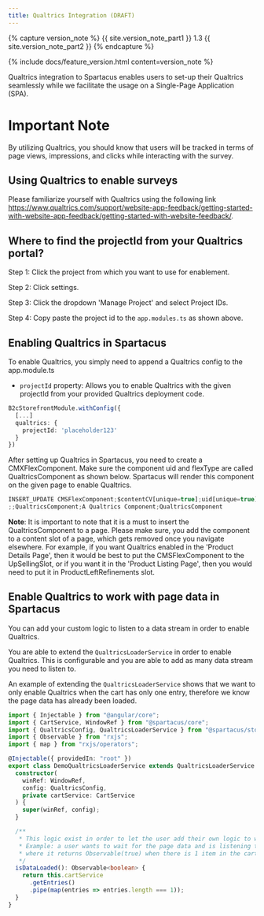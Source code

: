 ```yaml
---
title: Qualtrics Integration (DRAFT)
---
```


{% capture version_note %}
{{ site.version_note_part1 }} 1.3 {{ site.version_note_part2 }}
{% endcapture %}

{% include docs/feature_version.html content=version_note %}


Qualtrics integration to Spartacus enables users to set-up their Qualtrics seamlessly while we facilitate the usage on a Single-Page Application (SPA).

# Important Note

By utilizing Qualtrics, you should know that users will be tracked in terms of page views, impressions, and clicks while interacting with the survey.

## Using Qualtrics to enable surveys

Please familiarize yourself with Qualtrics using the following link https://www.qualtrics.com/support/website-app-feedback/getting-started-with-website-app-feedback/getting-started-with-website-feedback/.

## Where to find the projectId from your Qualtrics portal?

Step 1: Click the project from which you want to use for enablement.

Step 2: Click settings.

Step 3: Click the dropdown 'Manage Project' and select Project IDs.

Step 4: Copy paste the project id to the `app.modules.ts` as shown above.

## Enabling Qualtrics in Spartacus

To enable Qualtrics, you simply need to append a Qualtrics config to the app.module.ts

- `projectId` property: Allows you to enable Qualtrics with the given projectId from your provided Qualtrics deployment code.

```ts
B2cStorefrontModule.withConfig({
  [...]
  qualtrics: {
    projectId: 'placeholder123'
  }
})
```

After setting up Qualtrics in Spartacus, you need to create a CMXFlexComponent.
Make sure the component uid and flexType are called QualtricsComponent as shown below.
Spartacus will render this component on the given page to enable Qualtrics.

```ts
INSERT_UPDATE CMSFlexComponent;$contentCV[unique=true];uid[unique=true];name;flexType
;;QualtricsComponent;A Qualtrics Component;QualtricsComponent
```

**Note**: It is important to note that it is a must to insert the QualtricsComponent to a page. Please make sure, you add the component to a content slot of a page, which gets removed once you navigate elsewhere. For example, if you want Qualtrics enabled in the 'Product Details Page', then it would be best to put the CMSFlexComponent to the UpSellingSlot, or if you want it in the 'Product Listing Page', then you would need to put it in ProductLeftRefinements slot.

## Enable Qualtrics to work with page data in Spartacus

You can add your custom logic to listen to a data stream in order to enable Qualtrics.

You are able to extend the `QualtricsLoaderService` in order to enable Qualtrics. This is configurable and you are able to add as many data stream you need to listen to.

An example of extending the `QualtricsLoaderService` shows that we want to only enable Qualtrics when the cart has only one entry, therefore we know the page data has already been loaded.

```ts
import { Injectable } from "@angular/core";
import { CartService, WindowRef } from "@spartacus/core";
import { QualtricsConfig, QualtricsLoaderService } from "@spartacus/storefront";
import { Observable } from "rxjs";
import { map } from "rxjs/operators";

@Injectable({ providedIn: "root" })
export class DemoQualtricsLoaderService extends QualtricsLoaderService {
  constructor(
    winRef: WindowRef,
    config: QualtricsConfig,
    private cartService: CartService
  ) {
    super(winRef, config);
  }

  /**
   * This logic exist in order to let the user add their own logic to wait for any kind of page data
   * Example: a user wants to wait for the page data and is listening to a data stream
   * where it returns Observable(true) when there is 1 item in the cart
   */
  isDataLoaded(): Observable<boolean> {
    return this.cartService
      .getEntries()
      .pipe(map(entries => entries.length === 1));
  }
}
```
